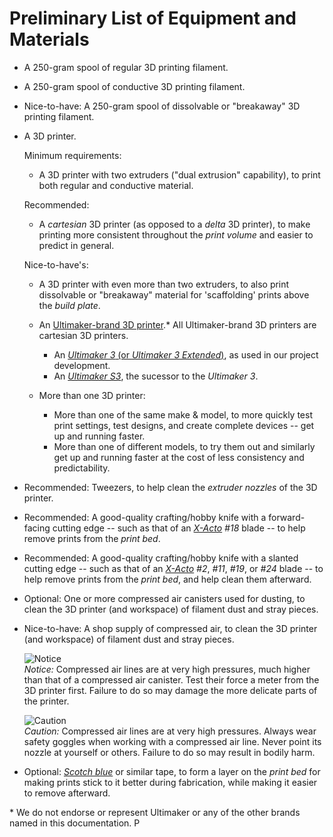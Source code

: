 # Preliminary List of Equipment and Materials

 -  A 250-gram spool of regular 3D printing filament.
    
 -  A 250-gram spool of conductive 3D printing filament.

 -  Nice-to-have: A 250-gram spool of dissolvable or "breakaway" 3D printing filament.

 -  A 3D printer.
    
    Minimum requirements:
    
     -  A 3D printer with two extruders ("dual extrusion" capability), to print both regular and conductive material.
    
    Recommended: 
    
     -  A *cartesian* 3D printer (as opposed to a *delta* 3D printer), to make printing more consistent throughout the *print volume* and easier to predict in general.
    
    Nice-to-have's:
    
     -  A 3D printer with even more than two extruders, to also print dissolvable or "breakaway" material for 'scaffolding' prints above the *build plate*.
        
     -  An [Ultimaker-brand 3D printer](https://ultimaker.com/3d-printers).* All Ultimaker-brand 3D printers are cartesian 3D printers.
        
         -  An [*Ultimaker 3* (or *Ultimaker 3 Extended*)](https://ultimaker.com/3d-printers/ultimaker-3), as used in our project development.
         -  An [*Ultimaker S3*](https://ultimaker.com/3d-printers/ultimaker-s3), the sucessor to the *Ultimaker 3*.
        
     -  More than one 3D printer:
        
         -  More than one of the same make & model, to more quickly test print settings, test designs, and create complete devices -- get up and running faster.
         -  More than one of different models, to try them out and similarly get up and running faster at the cost of less consistency and predictability.

 -  Recommended: Tweezers, to help clean the *extruder nozzles* of the 3D printer.

 -  Recommended: A good-quality crafting/hobby knife with a forward-facing cutting edge -- such as that of an [*X-Acto*](https://www.xacto.com/knives-blades.html) *#18* blade -- to help remove prints from the *print bed*.
    
 -  Recommended: A good-quality crafting/hobby knife with a slanted cutting edge -- such as that of an [*X-Acto*](https://www.xacto.com/knives-blades.html) *#2*, *#11*, *#19*, or *#24* blade -- to help remove prints from the *print bed*, and help clean them afterward.
    
 -  Optional: One or more compressed air canisters used for dusting, to clean the 3D printer (and workspace) of filament dust and stray pieces.
    
 -  Nice-to-have: A shop supply of compressed air, to clean the 3D printer (and workspace) of filament dust and stray pieces.
    
    ![Notice](https://upload.wikimedia.org/wikipedia/commons/thumb/f/fb/ANSI_Notice_Header_-_1998.svg/300px-ANSI_Notice_Header_-_1998.svg.png)  
    *Notice:* Compressed air lines are at very high pressures, much higher than that of a compressed air canister. Test their force a meter from the 3D printer first. Failure to do so may damage the more delicate parts of the printer.
    
    ![Caution](https://upload.wikimedia.org/wikipedia/commons/thumb/6/61/ANSI_Caution_Header_-_1998.svg/300px-ANSI_Caution_Header_-_1998.svg.png)  
    *Caution:* Compressed air lines are at very high pressures. Always wear safety goggles when working with a compressed air line. Never point its nozzle at yourself or others. Failure to do so may result in bodily harm.
    
 -  Optional: [*Scotch blue*](https://www.scotchblue.com/3M/en_US/scotchblue/) or similar tape, to form a layer on the *print bed* for making prints stick to it better during fabrication, while making it easier to remove afterward.

\* We do not endorse or represent Ultimaker or any of the other brands named in this documentation.
P
